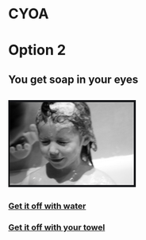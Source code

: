 # CYOA
# Option 2
## You get soap in your eyes

   ![Alt Text](soap.png)
---
### [Get it off with water ](wash/wash.md)

### [Get it off with your towel](towel/towel.md)

